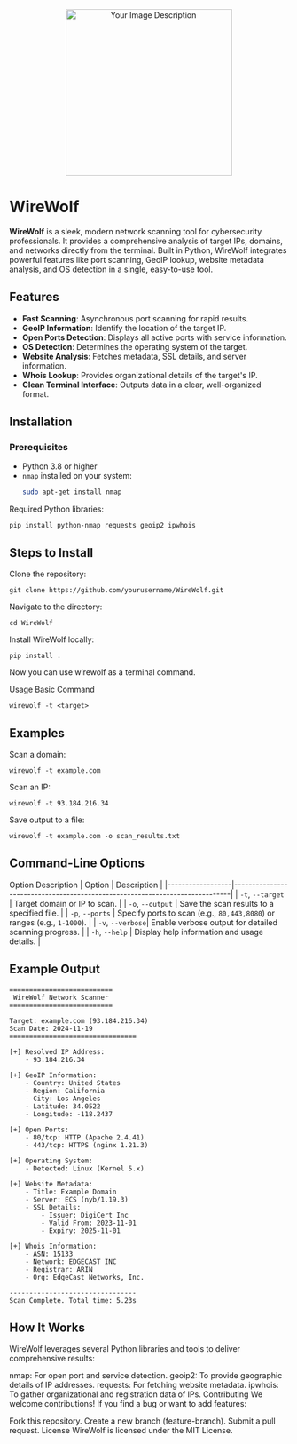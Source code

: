 <div align="center">
  <img src="path-to-your-image.png" alt="Your Image Description" width="300">
</div>

# WireWolf

**WireWolf** is a sleek, modern network scanning tool for cybersecurity professionals. It provides a comprehensive analysis of target IPs, domains, and networks directly from the terminal. Built in Python, WireWolf integrates powerful features like port scanning, GeoIP lookup, website metadata analysis, and OS detection in a single, easy-to-use tool.

## Features

- **Fast Scanning**: Asynchronous port scanning for rapid results.
- **GeoIP Information**: Identify the location of the target IP.
- **Open Ports Detection**: Displays all active ports with service information.
- **OS Detection**: Determines the operating system of the target.
- **Website Analysis**: Fetches metadata, SSL details, and server information.
- **Whois Lookup**: Provides organizational details of the target's IP.
- **Clean Terminal Interface**: Outputs data in a clear, well-organized format.

## Installation

### Prerequisites
- Python 3.8 or higher
- `nmap` installed on your system:
  ```bash
  sudo apt-get install nmap

Required Python libraries:
```shell
pip install python-nmap requests geoip2 ipwhois
```
## Steps to Install
Clone the repository:
```shell
git clone https://github.com/yourusername/WireWolf.git
```
Navigate to the directory:
```shell
cd WireWolf
```
Install WireWolf locally:
```shell
pip install .
```
Now you can use wirewolf as a terminal command.

Usage
Basic Command
```shell
wirewolf -t <target>
```
## Examples
Scan a domain:
```shell
wirewolf -t example.com
```
Scan an IP:
```shell
wirewolf -t 93.184.216.34
```
Save output to a file:
```shell
wirewolf -t example.com -o scan_results.txt
```
## Command-Line Options
Option	Description
| Option           | Description                                                                 |
|------------------|-----------------------------------------------------------------------------|
| `-t`, `--target` | Target domain or IP to scan.                                                |
| `-o`, `--output` | Save the scan results to a specified file.                                  |
| `-p`, `--ports`  | Specify ports to scan (e.g., `80,443,8080`) or ranges (e.g., `1-1000`).     |
| `-v`, `--verbose`| Enable verbose output for detailed scanning progress.                       |
| `-h`, `--help`   | Display help information and usage details.                                 |


## Example Output
```shell
==========================
 WireWolf Network Scanner
==========================

Target: example.com (93.184.216.34)
Scan Date: 2024-11-19
================================

[+] Resolved IP Address:
    - 93.184.216.34

[+] GeoIP Information:
    - Country: United States
    - Region: California
    - City: Los Angeles
    - Latitude: 34.0522
    - Longitude: -118.2437

[+] Open Ports:
    - 80/tcp: HTTP (Apache 2.4.41)
    - 443/tcp: HTTPS (nginx 1.21.3)

[+] Operating System:
    - Detected: Linux (Kernel 5.x)

[+] Website Metadata:
    - Title: Example Domain
    - Server: ECS (nyb/1.19.3)
    - SSL Details:
        - Issuer: DigiCert Inc
        - Valid From: 2023-11-01
        - Expiry: 2025-11-01

[+] Whois Information:
    - ASN: 15133
    - Network: EDGECAST INC
    - Registrar: ARIN
    - Org: EdgeCast Networks, Inc.

--------------------------------
Scan Complete. Total time: 5.23s
```
## How It Works
WireWolf leverages several Python libraries and tools to deliver comprehensive results:

nmap: For open port and service detection.
geoip2: To provide geographic details of IP addresses.
requests: For fetching website metadata.
ipwhois: To gather organizational and registration data of IPs.
Contributing
We welcome contributions! If you find a bug or want to add features:

Fork this repository.
Create a new branch (feature-branch).
Submit a pull request.
License
WireWolf is licensed under the MIT License.


